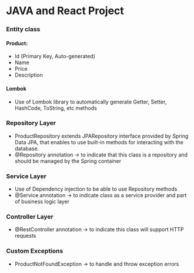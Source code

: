 # JAVA and React Project

### Entity class
#### Product: 
- Id (Primary Key, Auto-generated)
- Name
- Price
- Description

#### Lombok
- Use of Lombok library to automatically generate Getter, Setter, HashCode, ToString, etc methods

### Repository Layer
- ProductRepository extends JPARepository interface provided by Spring Data JPA, that enables to use built-in methods 
for interacting with the database.
- @Repository annotation -> to indicate that this class is a repository and should be managed by the Spring container

### Service Layer
- Use of Dependency injection to be able to use Repository methods
- @Service annotation -> to indicate class as a service provider and part of business logic layer

### Controller Layer
- @RestController annotation -> to indicate this class will support HTTP requests

### Custom Exceptions
- ProductNotFoundException -> to handle and throw exception errors